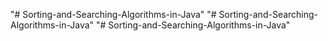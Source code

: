 "# Sorting-and-Searching-Algorithms-in-Java" 
"# Sorting-and-Searching-Algorithms-in-Java" 
"# Sorting-and-Searching-Algorithms-in-Java" 
